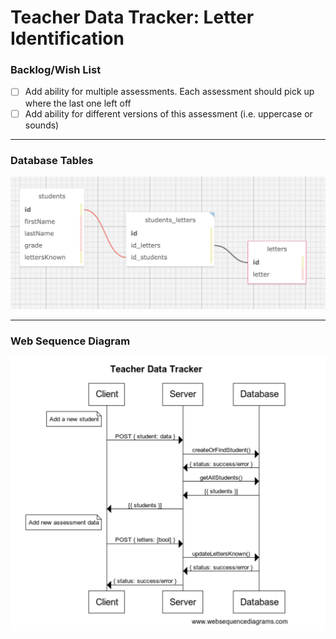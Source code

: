 # Teacher Data Tracker: Letter Identification

### Backlog/Wish List
- [ ] Add ability for multiple assessments. Each assessment should pick up where the last one left off
- [ ] Add ability for different versions of this assessment (i.e. uppercase or sounds)
***

### Database Tables
![Database Diagram](./assets/DatabaseV1.png)
***
### Web Sequence Diagram
![Web Sequence Diagram](./assets/WebSequenceDiagram.png)